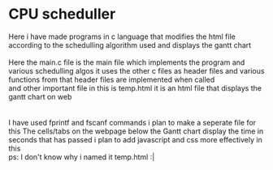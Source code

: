 # CPU scheduller
Here i have made programs in c language that modifies the html file according to the schedulling algorithm used and displays the gantt chart<br><br>
Here the main.c file is the main file which implements the program and various schedulling algos it uses the other c files as header files and various functions from that header files are implemented when called<br>
and other important file in this is temp.html it is an html file that displays the gantt chart on web<br><br>
<br>I have used fprintf and fscanf commands i plan to make a seperate file for this 
The cells/tabs on the webpage below the Gantt chart display the time in seconds that has passed i plan to add javascript and css more effectively in this 
<br>ps: I don't know why i named it temp.html :|
